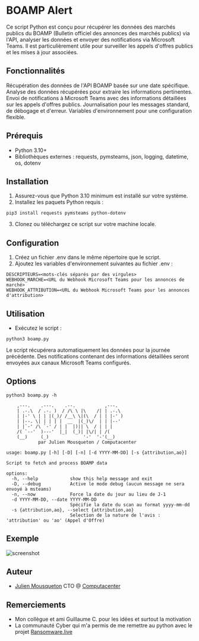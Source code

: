 
# BOAMP Alert

Ce script Python est conçu pour récupérer les données des marchés publics du BOAMP (Bulletin officiel des annonces des marchés publics) via l'API, analyser les données et envoyer des notifications via Microsoft Teams. 
Il est particulièrement utile pour surveiller les appels d'offres publics et les mises à jour associées.


## Fonctionnalités

Récupération des données de l'API BOAMP basée sur une date spécifique.
Analyse des données récupérées pour extraire les informations pertinentes.
Envoi de notifications à Microsoft Teams avec des informations détaillées sur les appels d'offres publics.
Journalisation pour les messages standard, de débogage et d'erreur.
Variables d'environnement pour une configuration flexible.


## Prérequis


- Python 3.10+ 
- Bibliothèques externes : requests, pymsteams, json, logging, datetime, os, dotenv


## Installation

1) Assurez-vous que Python 3.10 minimum est installé sur votre système.
2) Installez les paquets Python requis :

```
pip3 install requests pymsteams python-dotenv
```

3) Clonez ou téléchargez ce script sur votre machine locale.

## Configuration 

1) Créez un fichier .env dans le même répertoire que le script.
2) Ajoutez les variables d'environnement suivantes au fichier .env :

```
DESCRIPTEURS=<mots-clés séparés par des virgules>
WEBHOOK_MARCHE=<URL du Webhook Microsoft Teams pour les annonces de marché>
WEBHOOK_ATTRIBUTION=<URL du Webhook Microsoft Teams pour les annonces d'attribution>
````

## Utilisation

- Exécutez le script :

```
python3 boamp.py
```
Le script récupérera automatiquement les données pour la journée précédente.
Des notifications contenant des informations détaillées seront envoyées aux canaux Microsoft Teams configurés.

## Options 

```
python3 boamp.py -h

    ,---.    .---.    .--.           ,---.   
    | .-.\  / .-. )  / /\ \ |\    /| | .-.\  
    | |-' \ | | |(_)/ /__\ \|(\  / | | |-' ) 
    | |--. \| | | | |  __  |(_)\/  | | |--'  
    | |`-' /\ `-' / | |  |)|| \  / | | |     
    /( `--'  )---'  |_|  (_)| |\/| | /(      
    (__)     (_)             '-'  '-'(__) 
            par Julien Mousqueton / Computacenter         
        
usage: boamp.py [-h] [-D] [-n] [-d YYYY-MM-DD] [-s {attribution,ao}]

Script to fetch and process BOAMP data

options:
  -h, --help            show this help message and exit
  -D, --debug           Active le mode debug (aucun message ne sera envoyé à msteams)
  -n, --now             Force la date du jour au lieu de J-1
  -d YYYY-MM-DD, --date YYYY-MM-DD
                        Spécifie la date du scan au format yyyy-mm-dd
  -s {attribution,ao}, --select {attribution,ao}
                        Selection de la nature de l'avis : 'attribution' ou 'ao' (Appel d'Offre)
  ```

## Exemple

![screenshot](.github/screenshot.png)


## Auteur

- [Julien Mousqueton](https://www.github.com/JMousqueton) CTO @ [Computacenter](https://www.computacenter.com)


## Remerciements

 - Mon collègue et ami Guillaume C. pour les idées et surtout la motivation 
 - La communauté Cyber qui m'a permis de me remettre au python avec le projet [Ransomware.live](https://www.ransomware.live)
